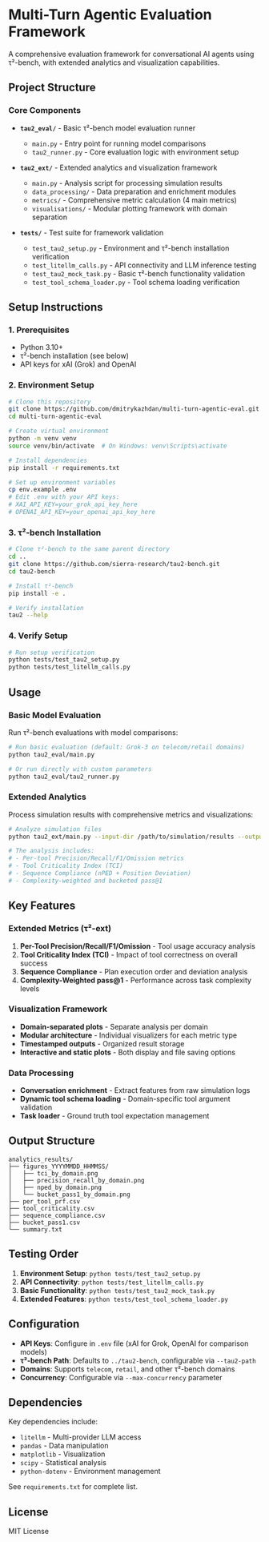 # Multi-Turn Agentic Evaluation Framework

A comprehensive evaluation framework for conversational AI agents using τ²-bench, with extended analytics and visualization capabilities.

## Project Structure

### Core Components

- **`tau2_eval/`** - Basic τ²-bench model evaluation runner
  - `main.py` - Entry point for running model comparisons
  - `tau2_runner.py` - Core evaluation logic with environment setup

- **`tau2_ext/`** - Extended analytics and visualization framework
  - `main.py` - Analysis script for processing simulation results
  - `data_processing/` - Data preparation and enrichment modules
  - `metrics/` - Comprehensive metric calculation (4 main metrics)
  - `visualisations/` - Modular plotting framework with domain separation

- **`tests/`** - Test suite for framework validation
  - `test_tau2_setup.py` - Environment and τ²-bench installation verification
  - `test_litellm_calls.py` - API connectivity and LLM inference testing
  - `test_tau2_mock_task.py` - Basic τ²-bench functionality validation
  - `test_tool_schema_loader.py` - Tool schema loading verification

## Setup Instructions

### 1. Prerequisites

- Python 3.10+
- τ²-bench installation (see below)
- API keys for xAI (Grok) and OpenAI

### 2. Environment Setup

```bash
# Clone this repository
git clone https://github.com/dmitrykazhdan/multi-turn-agentic-eval.git
cd multi-turn-agentic-eval

# Create virtual environment
python -m venv venv
source venv/bin/activate  # On Windows: venv\Scripts\activate

# Install dependencies
pip install -r requirements.txt

# Set up environment variables
cp env.example .env
# Edit .env with your API keys:
# XAI_API_KEY=your_grok_api_key_here
# OPENAI_API_KEY=your_openai_api_key_here
```

### 3. τ²-bench Installation

```bash
# Clone τ²-bench to the same parent directory
cd ..
git clone https://github.com/sierra-research/tau2-bench.git
cd tau2-bench

# Install τ²-bench
pip install -e .

# Verify installation
tau2 --help
```

### 4. Verify Setup

```bash
# Run setup verification
python tests/test_tau2_setup.py
python tests/test_litellm_calls.py
```

## Usage

### Basic Model Evaluation

Run τ²-bench evaluations with model comparisons:

```bash
# Run basic evaluation (default: Grok-3 on telecom/retail domains)
python tau2_eval/main.py

# Or run directly with custom parameters
python tau2_eval/tau2_runner.py
```

### Extended Analytics

Process simulation results with comprehensive metrics and visualizations:

```bash
# Analyze simulation files
python tau2_ext/main.py --input-dir /path/to/simulation/results --output-dir analytics_results

# The analysis includes:
# - Per-tool Precision/Recall/F1/Omission metrics
# - Tool Criticality Index (TCI)
# - Sequence Compliance (nPED + Position Deviation)
# - Complexity-weighted and bucketed pass@1
```

## Key Features

### Extended Metrics (τ²-ext)

1. **Per-Tool Precision/Recall/F1/Omission** - Tool usage accuracy analysis
2. **Tool Criticality Index (TCI)** - Impact of tool correctness on overall success
3. **Sequence Compliance** - Plan execution order and deviation analysis
4. **Complexity-Weighted pass@1** - Performance across task complexity levels

### Visualization Framework

- **Domain-separated plots** - Separate analysis per domain
- **Modular architecture** - Individual visualizers for each metric type
- **Timestamped outputs** - Organized result storage
- **Interactive and static plots** - Both display and file saving options

### Data Processing

- **Conversation enrichment** - Extract features from raw simulation logs
- **Dynamic tool schema loading** - Domain-specific tool argument validation
- **Task loader** - Ground truth tool expectation management

## Output Structure

```
analytics_results/
├── figures_YYYYMMDD_HHMMSS/
│   ├── tci_by_domain.png
│   ├── precision_recall_by_domain.png
│   ├── nped_by_domain.png
│   └── bucket_pass1_by_domain.png
├── per_tool_prf.csv
├── tool_criticality.csv
├── sequence_compliance.csv
├── bucket_pass1.csv
└── summary.txt
```

## Testing Order

1. **Environment Setup**: `python tests/test_tau2_setup.py`
2. **API Connectivity**: `python tests/test_litellm_calls.py`
3. **Basic Functionality**: `python tests/test_tau2_mock_task.py`
4. **Extended Features**: `python tests/test_tool_schema_loader.py`

## Configuration

- **API Keys**: Configure in `.env` file (xAI for Grok, OpenAI for comparison models)
- **τ²-bench Path**: Defaults to `../tau2-bench`, configurable via `--tau2-path`
- **Domains**: Supports `telecom`, `retail`, and other τ²-bench domains
- **Concurrency**: Configurable via `--max-concurrency` parameter

## Dependencies

Key dependencies include:
- `litellm` - Multi-provider LLM access
- `pandas` - Data manipulation
- `matplotlib` - Visualization
- `scipy` - Statistical analysis
- `python-dotenv` - Environment management

See `requirements.txt` for complete list.

## License

MIT License
